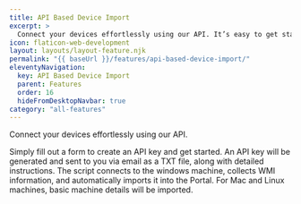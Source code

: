 ```yaml
---
title: API Based Device Import
excerpt: >
  Connect your devices effortlessly using our API. It’s easy to get started.
icon: flaticon-web-development
layout: layouts/layout-feature.njk
permalink: "{{ baseUrl }}/features/api-based-device-import/"
eleventyNavigation:
  key: API Based Device Import
  parent: Features
  order: 16
  hideFromDesktopNavbar: true
category: "all-features"
---
```


Connect your devices effortlessly using our API. 

Simply fill out a form to create an API key and get started. An API key will be generated and sent to you via email as a TXT file, along with detailed instructions. The script connects to the windows machine, collects WMI information, and automatically imports it into the Portal. For Mac and Linux machines, basic machine details will be imported.